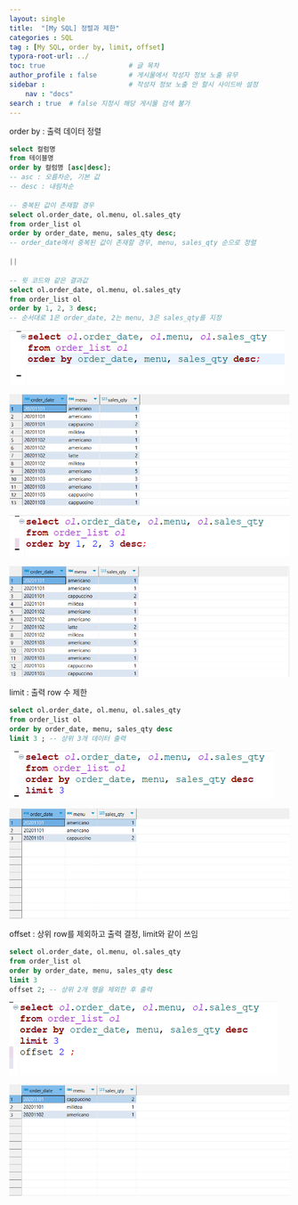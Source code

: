 ```yaml
---
layout: single
title:  "[My SQL] 정렬과 제한"
categories : SQL
tag : [My SQL, order by, limit, offset]
typora-root-url: ../
toc: true                     # 글 목차
author_profile : false        # 게시물에서 작성자 정보 노출 유무
sidebar :                     # 작성자 정보 노출 안 할시 사이드바 설정
    nav : "docs"
search : true  # false 지정시 해당 게시물 검색 불가
---
```




order by : 출력 데이터 정렬

```sql
select 컬럼명
from 테이블명
order by 컬럼명 [asc|desc]; 
-- asc : 오름차순, 기본 값
-- desc : 내림차순

-- 중복된 값이 존재할 경우
select ol.order_date, ol.menu, ol.sales_qty
from order_list ol
order by order_date, menu, sales_qty desc;
-- order_date에서 중복된 값이 존재할 경우, menu, sales_qty 순으로 정렬

||

-- 윗 코드와 같은 결과값
select ol.order_date, ol.menu, ol.sales_qty
from order_list ol
order by 1, 2, 3 desc;
-- 순서대로 1은 order_date, 2는 menu, 3은 sales_qty를 지정
```

![image-20240509233637676](/images/2024-05-09-ORDER_BY/image-20240509233637676.png)

![image-20240509233655181](/images/2024-05-09-ORDER_BY/image-20240509233655181.png)

![image-20240509233731981](/images/2024-05-09-ORDER_BY/image-20240509233731981.png)

![image-20240509233747112](/images/2024-05-09-ORDER_BY/image-20240509233747112.png)



limit : 출력 row 수 제한

```sql
select ol.order_date, ol.menu, ol.sales_qty
from order_list ol
order by order_date, menu, sales_qty desc
limit 3 ; -- 상위 3개 데이터 출력
```

![image-20240509234125881](/images/2024-05-09-ORDER_BY/image-20240509234125881.png)

![image-20240509234138471](/images/2024-05-09-ORDER_BY/image-20240509234138471.png)



offset : 상위 row를 제외하고 출력 결정, limit와 같이 쓰임

```sql
select ol.order_date, ol.menu, ol.sales_qty
from order_list ol
order by order_date, menu, sales_qty desc
limit 3
offset 2; -- 상위 2개 행을 제외한 후 출력
```

![image-20240509234534585](/images/2024-05-09-ORDER_BY/image-20240509234534585.png)

![image-20240509234549466](/images/2024-05-09-ORDER_BY/image-20240509234549466.png)
